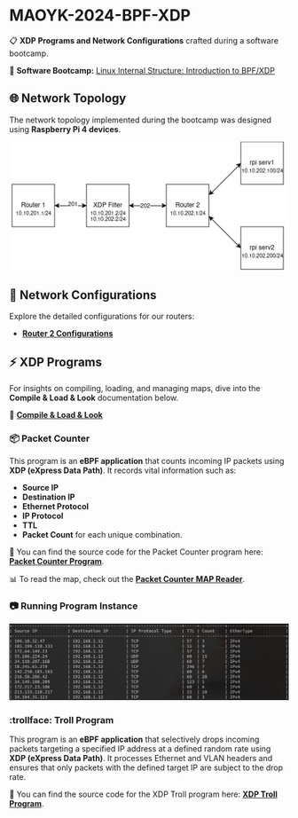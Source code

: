 # MAOYK-2024-BPF-XDP
:clipboard: **XDP Programs and Network Configurations** crafted during a software bootcamp.

:penguin: **Software Bootcamp:** [Linux Internal Structure: Introduction to BPF/XDP](https://kamp.linux.org.tr/2024-yaz/kurslar/linuxun-ic-yapisi-bpf-xdp-ye-giris/)

## 🌐 Network Topology 

The network topology implemented during the bootcamp was designed using **Raspberry Pi 4 devices**.

![Network Topology](images/Network_Topology.png)

## 🔧 Network Configurations

Explore the detailed configurations for our routers:
- **[Router 2 Configurations](network/router-2/conf.md)**

## ⚡ XDP Programs

For insights on compiling, loading, and managing maps, dive into the **Compile & Load & Look** documentation below.

📜 **[Compile & Load & Look](xdp/CLL.md)**

### 📦 Packet Counter
This program is an **eBPF application** that counts incoming IP packets using **XDP (eXpress Data Path)**. It records vital information such as:
- **Source IP**
- **Destination IP**
- **Ethernet Protocol**
- **IP Protocol**
- **TTL**
- **Packet Count** for each unique combination.

📝 You can find the source code for the Packet Counter program here: **[Packet Counter Program](xdp/programs/ip/ip_counter.c)**.

📊 To read the map, check out the **[Packet Counter MAP Reader](xdp/programs/ip/ip_counter_map_reader.c)**.

### :camera: Running Program Instance

![Packet Info Example](images/packet_info_example.png)

### :trollface: Troll Program 

This program is an **eBPF application** that selectively drops incoming packets targeting a specified IP address at a defined random rate using **XDP (eXpress Data Path)**. It processes Ethernet and VLAN headers and ensures that only packets with the defined target IP are subject to the drop rate.

📝 You can find the source code for the XDP Troll program here: **[XDP Troll Program](xdp/programs/troll/troll.c)**.

